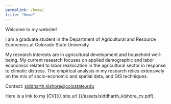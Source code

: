 ```yaml
---
permalink: /home/
title: "Home"
---
```


Welcome to my website!

I am a graduate student in the Department of Agricultural and Resource Economics at Colorado State University. 

My research interests are in agricultural development and household well-being. My current research focuses on applied demographic and labor economics related to labor reallocation in the agricultural sector in response to climatic distress. The empirical analysis in my research relies extensively on the mix of socio-economic and spatial data, and GIS techniques.

Contact:
siddharth.kishore@colostate.edu

Here is a link to my [CV]({{ site.url }}/assets/siddharth_kishore_cv.pdf).
